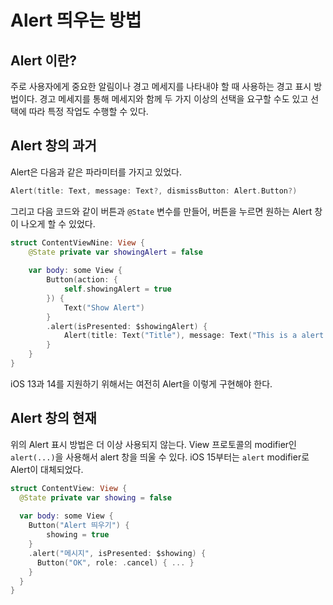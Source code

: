 # Alert 띄우는 방법

## Alert 이란?
주로 사용자에게 중요한 알림이나 경고 메세지를 나타내야 할 때 사용하는 경고 표시 방법이다.
경고 메세지를 통해 메세지와 함께 두 가지 이상의 선택을 요구할 수도 있고 선택에 따라 특정 작업도 수행할 수 있다.

## Alert 창의 과거
Alert은 다음과 같은 파라미터를 가지고 있었다.

```swift
Alert(title: Text, message: Text?, dismissButton: Alert.Button?)
```

그리고 다음 코드와 같이 버튼과 `@State` 변수를 만들어, 버튼을 누르면 원하는 Alert 창이 나오게 할 수 있었다.

```swift
struct ContentViewNine: View {
    @State private var showingAlert = false
    
    var body: some View {
        Button(action: {
            self.showingAlert = true
        }) {
            Text("Show Alert")
        }
        .alert(isPresented: $showingAlert) {
            Alert(title: Text("Title"), message: Text("This is a alert message"), dismissButton: .default(Text("Dismiss")))
        }
    }
}
```

iOS 13과 14를 지원하기 위해서는 여전히 Alert을 이렇게 구현해야 한다.

## Alert 창의 현재
위의 Alert 표시 방법은 더 이상 사용되지 않는다.
View 프로토콜의 modifier인 `alert(...)`을 사용해서 alert 창을 띄울 수 있다.
iOS 15부터는 `alert` modifier로 Alert이 대체되었다.

```swift
struct ContentView: View {
  @State private var showing = false
  
  var body: some View {
    Button("Alert 띄우기") {
        showing = true
    }
    .alert("메시지", isPresented: $showing) {
      Button("OK", role: .cancel) { ... }
    }
  }
}
```